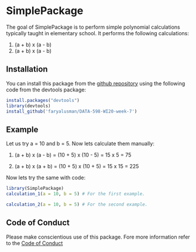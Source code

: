 
# SimplePackage

<!-- badges: start -->
<!-- badges: end -->

The goal of SimplePackage is to perform simple polynomial calculations typically taught in elementary school. It performs the following calculations:
  
  1. (a  +  b) x (a  -  b)
  2. (a  +  b) x (a  -  b)
  

## Installation

You can install this package from the [github repository](https://github.com/faryalusman/DATA-598-WI20-week-7) using the following code from the devtools package:

``` r
install.packages("devtools")
library(devtools)
install_github('faryalusman/DATA-598-WI20-week-7')
```

## Example

Let us try a = 10 and b = 5. Now lets calculate them manually:

  1. (a  +  b) x (a  -  b) = (10 + 5) x (10 - 5) = 15 x 5 = 75
  
  2. (a  +  b) x (a  + b) = (10 + 5) x (10 + 5) = 15 x 15 = 225
  

Now lets try the same with code:

``` r
library(SimplePackage)
calculation_1(a = 10, b = 5) # For the first example. 
```

``` r
calculation_2(a = 10, b = 5) # For the second example. 
```

## Code of Conduct
Please make conscientious use of this package. Fore more information refer to the [Code of Conduct](CODE_OF_CONDUCT.md)
